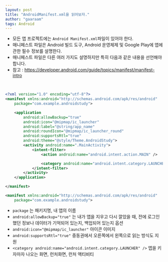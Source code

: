 ```yaml
---
layout: post
title: "AndroidManifest.xml을 읽어보자."
author: "gaaraam"
tags: Android
---
```

* 모든 앱 프로젝트에는 `Android Manifest.xml`파일이 있어야 한다.
* 매니페스트 파일은 Android 빌드 도구, Android 운영체제 및 Google Play에 앱에 관한 필수 정보를 설명한다.
* 매니페스트 파일은 다른 여러 가지도 설명하지만 특히 다음과 같은 내용을 선언해야 합니다.
* 참고 : https://developer.android.com/guide/topics/manifest/manifest-intro
<br>

```xml
<?xml version="1.0" encoding="utf-8"?>
<manifest xmlns:android="http://schemas.android.com/apk/res/android"
    package="com.example.androidstudy">

    <application
        android:allowBackup="true"
        android:icon="@mipmap/ic_launcher"
        android:label="@string/app_name"
        android:roundIcon="@mipmap/ic_launcher_round"
        android:supportsRtl="true"
        android:theme="@style/Theme.AndroidStudy">
        <activity android:name=".MainActivity">
            <intent-filter>
                <action android:name="android.intent.action.MAIN" />

                <category android:name="android.intent.category.LAUNCHER" />
            </intent-filter>
        </activity>
    </application>

</manifest>
```

```xml
<manifest xmlns:android="http://schemas.android.com/apk/res/android"
    package="com.example.androidstudy">
```

- `package` 는 패키지명, 내 앱의 이름
- `android:allowBackup="true"` 는 내가 앱을 지우고 다시 깔았을 때, 전에 로그인했던 정보나 데이터가 기억되어 있는지, 백업되어 있는지 옵션
- `android:icon="@mipmap/ic_launcher"` 아이콘 이미지
- `android:supportsRtl="true"` 중동권에서 오른쪽에서 왼쪽으로 읽는 방식도 지원
- `<category android:name="android.intent.category.LAUNCHER" />` 앱을 키자마자 나오는 화면, 런처화면, 런처 액티비티
